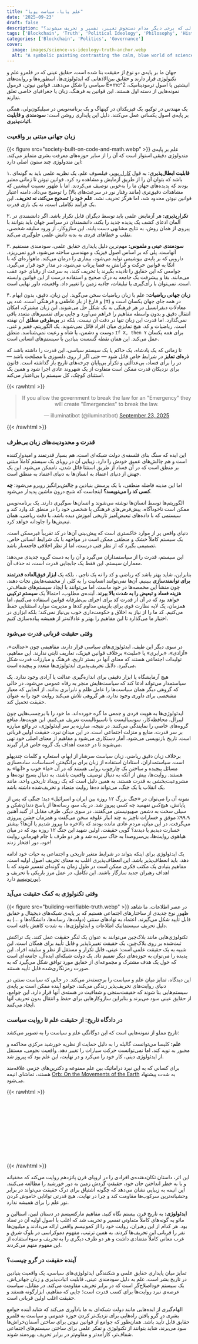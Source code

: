 ```yaml
---
title: "علم پایا، سیاست پویا"
date: '2025-09-23'
draft: false
description: "چرا برخی از دانسته‌های بشری در طول تاریخ، استوار و بدون تغییر باقی می‌مانند، در حالی که برخی دیگر مدام دستخوش تغییر، تفسیر و تحریف می‌شوند؟"
tags: ['Blockchain', 'Truth', 'Political Ideology', 'Philosophy', 'History', 'Mathematics']
categories: ['Blockchain', 'Politics', 'Governance']
cover:
  image: images/science-vs-ideology-truth-anchor.webp
  alt: "A symbolic painting contrasting the calm, blue world of science on the left with the chaotic, red world of politics and mobs on the right, divided by a glowing chain."
---
```


جهان ما بر پایه‌ی دو نوع از حقیقت بنا شده است، حقایق عینی که در قلمرو علم و تکنولوژی قرار دارند و حقایق بین‌الاذهانی که ایدئولوژی‌ها، اسطوره‌ها و روایت‌های سیاسی را شکل می‌دهند. قوانین نیوتن، فرمول E=mc^2 انیشتین یا اصول ترمودینامیک، نمونه‌هایی از دسته اول هستند. این قوانین به فرهنگ، زبان یا جغرافیای خاصی تعلق ندارند.

یک مهندس در توکیو، یک فیزیکدان در کپنهاگ و یک برنامه‌نویس در سیلیکون‌ولی، همگی بر پایه‌ی اصول یکسانی عمل می‌کنند. دلیل این پایداری روشن است: **سودمندی و قابلیت اثبات‌پذیری.**

### **زبان جهانی مبتنی بر واقعیت**
{{< figure src="society-built-on-code-and-math.webp" >}}
علم بر پایه‌ی متدولوژی دقیقی استوار است که آن را از سایر حوزه‌های معرفت بشری متمایز می‌کند. این متدولوژی چند ستون اصلی دارد:

۱. **قابلیت ابطال‌پذیری:** به قول [کارل پوپر](https://www.britannica.com/biography/Karl-Popper)، فیلسوف علم، یک نظریه علمی باید به گونه‌ای باشد که بتوان آن را از طریق آزمایش و مشاهده رد کرد. قوانین نیوتن تا زمانی معتبر بودند که پدیده‌های جهان ما را به‌خوبی توصیف می‌کردند. اما با ظهور نسبیت انیشتین که مشاهدات دقیق‌تری (مانند رفتار نور در سرعت‌های بالا) را توضیح می‌داد، دامنه اعتبار قوانین نیوتن محدود شد، اما هرگز تحریف نشد. **علم خود را تصحیح می‌کند، نه تحریف.** این یک فرآیند تکاملی است، نه یک بازی قدرت.

۲. **تکرارپذیری:** هر آزمایش علمی باید توسط دیگران قابل تکرار باشد. اگر دانشمندی در آلمان ادعای کشف یک پدیده جدید را بکند، دانشمندان در سراسر جهان باید بتوانند با پیروی از همان روش، به نتایج مشابهی دست یابند. این سازوکار، از ورود سلیقه شخصی، تقلب و خطاهای فردی به بدنه دانش علمی جلوگیری می‌کند.

۳. **سودمندی عینی و ملموس:** مهم‌ترین دلیل پایداری حقایق علمی، سودمندی مستقیم آنهاست. پلی که بر اساس اصول فیزیک و مهندسی ساخته می‌شود، فرو نمی‌ریزد. دارویی که بر پایه‌ی بیوشیمی تولید می‌شود، بیماری را درمان می‌کند. ماهواره‌ای که با اتکا به قوانین حرکت و گرانش به فضا پرتاب می‌شود، در مدار خود قرار می‌گیرد. جوامعی که این حقایق را نادیده بگیرند یا تحریف کنند، به سرعت از رقبای خود عقب می‌مانند. بقا و پیشرفت یک جامعه به درک صحیح و استفاده درست از این قوانین وابسته است. نمی‌توان با رأی‌گیری یا تبلیغات، جاذبه زمین را تغییر داد. واقعیت، داور نهایی است.

۴. **زبان جهانی ریاضیات:** علم با زبان ریاضیات سخن می‌گوید. این زبان، دقیق، بدون ابهام و فارغ از بار عاطفی و فرهنگی است. عدد پی (π) در همه جای جهان یکسان است و معادلات دیفرانسیل در هر فرهنگی به یک شکل حل می‌شوند. این زبان مشترک، امکان انتقال دقیق و بدون واسطه مفاهیم را فراهم می‌آورد و جایی برای تفسیرهای متعدد باقی نمی‌گذارد.
اما قدرت این زبان تنها در دقت آن نیست، بلکه در **بی‌طرفی مطلق** آن نهفته است. ریاضیات و کد، هیچ تمایزی میان افراد قائل نمی‌شوند. یک الگوریتم، فقیر و غنی، دوست و دشمن، یا شاه و رعیت نمی‌شناسد. منطق `If X, then Y` برای همه یکسان عمل می‌کند. این همان نقطه گسست بنیادین با سیستم‌های انسانی است.

تا زمانی که یک پادشاه، یک حاکم یا یک سیستم سیاسی، این قدرت را داشته باشد که **ذره‌ای تمایز** در شرایط خاص قائل شود — حتی اگر از روی دلسوزی یا مصلحت باشد — در را برای فساد، بی‌عدالتی و تکرار بی‌پایان چرخه‌های تاریخ باز گذاشته است. قانون برای نزدیکان قدرت ممکن است متفاوت از یک شهروند عادی اجرا شود و همین یک استثنای کوچک، کل سیستم را بی‌اعتبار می‌کند.

{{< rawhtml >}}
<blockquote class="twitter-tweet" data-theme="dark" data-dnt="true" align="center"><p lang="en" dir="ltr">If you allow the government to break the law for an &quot;Emergency&quot; they will create &quot;Emergencies&quot; to break the law.</p>&mdash; illuminatibot (@iluminatibot) <a href="https://twitter.com/iluminatibot/status/1970405279272419556?ref_src=twsrc%5Etfw">September 23, 2025</a></blockquote>
<script async src="https://platform.twitter.com/widgets.js" charset="utf-8"></script>
{{< /rawhtml >}}

### **قدرت و محدودیت‌های زبان بی‌طرف**
این ایده که سنگ بنای فلسفه‌ی دولت شبکه‌ای است، هم بسیار قدرتمند و امیدوارکننده است و هم چالش‌های عمیق خودش را دارد. زیبایی آن در رویای یک سیستم کاملاً مبتنی بر منطق است که در آن فساد از طریق استثنا قائل شدن، ناممکن می‌شود. این یک جهش از دنیای اعتماد به انسان‌ها به دنیای اعتماد به منطق است.

اما این مدینه فاضله منطقی، با یک پرسش بنیادین و چالش‌برانگیز روبرو می‌شود: **چه کسی کد را می‌نویسد؟** اینجاست که شبح درون ماشین پدیدار می‌شود.

الگوریتم‌ها توسط انسان‌ها نوشته می‌شوند و انسان‌ها سوگیری دارند. یک برنامه‌نویس ممکن است ناخودآگاه، پیش‌فرض‌های فرهنگی یا شخصی خود را در منطق کد وارد کند و سیستمی که با داده‌های تبعیض‌آمیز تاریخی آموزش دیده باشد، با دقت ریاضی، همان تبعیض‌ها را جاودانه خواهد کرد.

دنیای واقعی پر از موارد خاکستری است که پیش‌بینی آن‌ها در کد تقریباً غیرممکن است. یک سیستم کاملاً خشک و منطقی ممکن است در مواجهه با یک شرایط انسانی خاص، تصمیمی بگیرد که از نظر فنی درست، اما از نظر اخلاقی فاجعه‌بار باشد.

این سیستم، قدرت را از سیاستمداران می‌گیرد و آن را به دست گروه جدیدی می‌دهد: معماران سیستم. این فقط یک جابجایی قدرت است، نه حذف آن.

بنابراین، شاید بهتر باشد که ریاضی و کد را نه یک ناجی ، بلکه یک **ابزار فوق‌العاده قدرتمند برای توانمندسازی** ببینیم. آن‌ها نمی‌توانند انسانیت را به کلی از مخمصه‌هایش نجات دهند، چون منشأ این مخمصه‌ها در خود ماست. اما می‌توانند با ایجاد سیستم‌های شفاف‌تر، **هزینه فساد و تبعیض را به شدت بالا ببرند**. آینده‌ی مطلوب، احتمالاً یک **سیستم ترکیبی** خواهد بود که در آن از قدرت کد برای اجرای بی‌طرفانه قوانین استفاده می‌کنیم، اما همزمان، یک لایه نظارت قوی برای بازبینی مداوم کدها و مدیریت موارد استثنایی حفظ می‌کنیم.
کد ما را از نیاز به اخلاق و حکومت‌داری خوب بی‌نیاز نمی‌کند؛ بلکه ابزاری در اختیار ما می‌گذارد تا این مفاهیم را بهتر و عادلانه‌تر از همیشه پیاده‌سازی کنیم.

### **وقتی حقیقت قربانی قدرت می‌شود**
در سوی دیگر این طیف، ایدئولوژی‌های سیاسی قرار دارند. مفاهیمی چون «عدالت»، «آزادی»، «برابری» یا «ملیت» برخلاف قوانین فیزیک، تعاریف ثابتی ندارند. این مفاهیم، تولیدات اجتماعی هستند که معنای آنها در بستر تاریخ، فرهنگ و مبارزات قدرت شکل می‌گیرد. دلایل تحریف‌پذیری ایدئولوژی‌ها متعدد و پیچیده است.

هیچ آزمایشگاه یا ابزار دقیقی برای اندازه‌گیری عدالت یا آزادی وجود ندارد. یک سیاستمدار می‌تواند ادعا کند که سیاست‌هایش منجر به رفاه عمومی می‌شود، در حالی که گروهی دیگر همان سیاست‌ها را عامل ظلم و نابرابری بدانند. از آنجایی که معیار مشخصی برای داوری وجود ندارد، هر گروهی تلاش می‌کند روایت خود را به عنوان حقیقت تحمیل کند.

ایدئولوژی‌ها به هویت فردی و جمعی ما گره خورده‌اند. ما خود را با برچسب‌هایی چون لیبرال، محافظه‌کار، سوسیالیست یا ناسیونالیست تعریف می‌کنیم. این هویت‌ها، منافع گروه‌های خاصی را نمایندگی می‌کنند. در نتیجه، مبارزه بر سر ایدئولوژی، در واقع مبارزه بر سر قدرت، منابع و منزلت اجتماعی است. در این میدان نبرد، حقیقت اولین قربانی است. تاریخ بازنویسی می‌شود، آمار دستکاری می‌شود و مفاهیم از معنای اصلی خود تهی می‌شوند تا در خدمت اهداف یک گروه خاص قرار گیرند.

برخلاف زبان دقیق ریاضی، زبان سیاست سرشار از ابهام، استعاره و کلمات چندپهلو است. سیاستمداران، استادان استفاده از زبان برای برانگیختن احساسات، ساده‌سازی مسائل پیچیده و ساختن یک چارچوب روایی هستند که در آن «ما» خوب و «آنها» بد هستند. روایت‌ها، بیش از آنکه به دنبال توصیف واقعیت باشند، به دنبال بسیج توده‌ها و مشروعیت‌بخشی به قدرت هستند. به همین دلیل است که یک رویداد تاریخی واحد، مانند یک انقلاب یا یک جنگ، می‌تواند ده‌ها روایت متضاد و تحریف‌شده داشته باشد.

نمونه آن را می‌توان در «جنگ بزرگ ۱۲ روزه بین ایران و اسرائیل» دید؛ جنگی که پس از پایانش، هیچ‌کس نفهمید چه کسی پیروز شد. در یک سو، رسانه‌ها از پاسخ دندان‌شکن و سیلی سخت به دشمن صهیونیستی می‌گفتند. در سوی دیگر، طرف مقابل از گنبد آهنین ۹۹.۹٪ موفق و خسارات ناچیز به چند انبار علوفه سخن می‌گفت و همزمان جشن پیروزی می‌گرفت. در این میان، مردم عادی مانده بودند که بالاخره ما پیروز شدیم یا آن‌ها؟ بیشتر خسارت دیدیم یا دیدند؟ گویی حقیقت، اولین شهید این جنگ ۱۲ روزه بود که در میان هیاهوی روایت‌ها، بی‌سروصدا به خاک سپرده شد و هر دو طرف با جام قهرمانیِ روایت خود، دور افتخار زدند!

یک ایدئولوژی برای اینکه بتواند در شرایط متغیر تاریخی و اجتماعی به حیات خود ادامه دهد، باید انعطاف‌پذیر باشد. این انعطاف‌پذیری اغلب به معنای تحریف اصول اولیه است. مفاهیم بنیادی یک مکتب فکری ممکن است در طول زمان به گونه‌ای تفسیر شوند که با اهداف رهبران جدید سازگار باشند. این تکامل، در عمل مرز باریکی با تحریف و [اپورتونیسم](https://www.merriam-webster.com/dictionary/opportunism) دارد.

### **وقتی تکنولوژی به کمک حقیقت می‌آید**
{{< figure src="building-verifiable-truth.webp" >}}
در عصر اطلاعات، ما شاهد ظهور نوع جدیدی از ساختارهای اجتماعی هستیم که بر پایه‌ی شبکه‌های دیجیتال و حقایق قابل تأیید شکل می‌گیرند. اعتماد به نهادهای سنتی (دولت‌ها، رسانه‌ها، دانشگاه‌ها و ...) به دلیل تحریف سیستماتیک اطلاعات و ایدئولوژی‌ها، به شدت کاهش یافته است.

تکنولوژی‌هایی مانند بلاک‌چین می‌توانند به عنوان یک لنگر حقیقت عمل کنند. یک تراکنش ثبت‌شده بر روی بلاک‌چین، یک حقیقت تغییرناپذیر و قابل تأیید برای همگان است. این شبیه به یک حقیقت علمی است: عینی، قابل تکرار و مستقل از نظر و سلیقه افراد. این پدیده را می‌توان به حوزه‌های دیگر تعمیم داد. یک دولت شبکه‌ای ایده‌آل، جامعه‌ای است که حول یک هدف مشترک و مجموعه‌ای از حقایق مورد توافق شکل می‌گیرد که به صورت رمزنگاری‌شده قابل تأیید هستند.

این دیدگاه، تمایز میان علم و سیاست را برجسته‌تر می‌کند. در حالی که سیاست سنتی در دنیای روایت‌های تحریف‌پذیر زندگی می‌کند، جوامع آینده ممکن است بر پایه‌ی سیستم‌هایی بنا شوند که حقیقت‌سنجی و شفافیت در هسته‌ی آنها قرار دارد. این جوامع، از حقایق عینی سود می‌برند و بنابراین سازوکارهایی برای حفظ و انتقال بدون تحریف آنها ایجاد می‌کنند.

### **در دادگاه تاریخ: از حقیقت علم تا روایت سیاست**
تاریخ مملو از نمونه‌هایی است که این دوگانگی علم و سیاست را به تصویر می‌کشد:

**علم:** کلیسا می‌توانست گالیله را به دلیل حمایت از نظریه خورشید مرکزی محاکمه و مجبور به توبه کند، اما نمی‌توانست حرکت سیارات را تغییر دهد. واقعیت نجومی، مستقل از ایدئولوژی دینی، کار خود را می‌کرد و در نهایت، این علم بود که پیروز شد.

  برای کسانی که به این نبرد دراماتیک بین علم ممنوعه و دکترین‌های جزمی علاقه‌مند هستند، تماشای انیمه [Orb: On the Movements of the Earth](https://share.google/AgGnt7GxicG2c9kPM) به شدت پیشنهاد می‌شود.

{{< rawhtml >}}
<div class="iframely-embed"><div class="iframely-responsive" style="height: 170px; padding-bottom: 0;"><a href="https://digimoviez.com/serie/orb-on-the-movements-of-the-earth/" data-iframely-url="//iframely.net/8NwZKsNk?theme=dark"></a></div></div><script async src="//iframely.net/embed.js"></script>
{{< /rawhtml >}}

  این اثر، داستان تکان‌دهنده‌ی افرادی را در اروپای قرن پانزدهم روایت می‌کند که مخفیانه و با به خطر انداختن جان خود، حقیقتِ گردش زمین به دور خورشید را مطالعه می‌کنند. این انیمه به زیبایی نشان می‌دهد که چگونه اشتیاق برای درک حقیقت می‌تواند در برابر وحشیانه‌ترین سرکوب‌ها مقاومت کند و چرا در نهایت، هیچ قدرتی توانایی خاموش کردن نور علم را برای همیشه ندارد.

**ایدئولوژی:** به تاریخ قرن بیستم نگاه کنید. مفاهیم مارکسیسم در دستان لنین، استالین و مائو به گونه‌های کاملاً متفاوتی تفسیر و تحریف شد که اغلب با اصول اولیه آن در تضاد بود. هر کدام از این رهبران، روایت خود را از کمونیسم واقعی ارائه می‌دادند و میلیون‌ها نفر را قربانی این تحریف‌ها کردند. به همین ترتیب، مفهوم دموکراسی در بلوک شرق و غرب معانی کاملاً متضادی داشت و هر دو طرف دیگری را به تحریف و سوءاستفاده از این مفهوم متهم می‌کردند.

### **آینده حقیقت در گرو چیست؟**
تمایز میان پایداری حقایق علمی و شکنندگی ایدئولوژی‌های سیاسی، یک واقعیت بنیادین در تاریخ بشر است. علم به دلیل سودمندی عینی، قابلیت اثبات‌پذیری و زبان جهانی‌اش، یک سیستم خوداصلاح‌گر است که در برابر تحریف مقاومت می‌کند. در مقابل، سیاست عرصه‌ی نبرد روایت‌ها برای کسب قدرت است؛ جایی که مفاهیم، ابزارگونه هستند و حقیقت اغلب اولین قربانی است.

الهام‌گیری از ایده‌هایی مانند دولت شبکه‌ای به ما یادآوری می‌کند که شاید آینده جوامع بشری در گرو یافتن راه‌هایی برای نزدیک‌تر کردن حوزه عمومی و سیاست به قلمرو حقایق قابل تأیید باشد. همان‌طور که جوامع از قوانین نیوتن برای ساختن آسمان‌خراش‌ها سود می‌برند، شاید بتوانند از تکنولوژی و تفکر علمی برای ساختن سیستم‌های اجتماعی شفاف‌تر، کارآمدتر و مقاوم‌تر در برابر تحریف بهره‌مند شوند.
